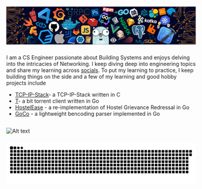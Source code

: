 ![alt README header](https://github.com/adityjoshi/adityjoshi/blob/main/header.png)
###

I am a CS Engineer passionate about Building Systems and enjoys delving into the intricacies of Networking. I keep diving deep into engineering topics and share my learning across [socials](https://www.linkedin.com/in/adityjoshi/). To put my learning to practice, I keep building things on the side and a few of my learning and good hobby projects include

-   [TCP-IP-Stack](https://github.com/adityjoshi/tcp-ip-stack)- a TCP-IP-Stack written in C
-   [T](https://github.com/adityjoshi/t)- a bit torrent client written in Go
-   [HostelEase](https://github.com/adityjoshi/back-go) - a re-implementation of Hostel Grievance Redressal in Go
-   [GoCo](https://github.com/adityjoshi/goco) - a lightweight bencoding parser implemented in Go



###

<h2 align="left"></h2>

###

<p align="left"></p>




###
![Alt text](https://spotify-recently-played-readme.vercel.app/api?user=31cipawfqm2df6cuvrlyobxuoh3a&width=1000&unique=true)
###

<img src="https://raw.githubusercontent.com/adityjoshi/adityjoshi/output/snake.svg" alt="Snake animation" />






